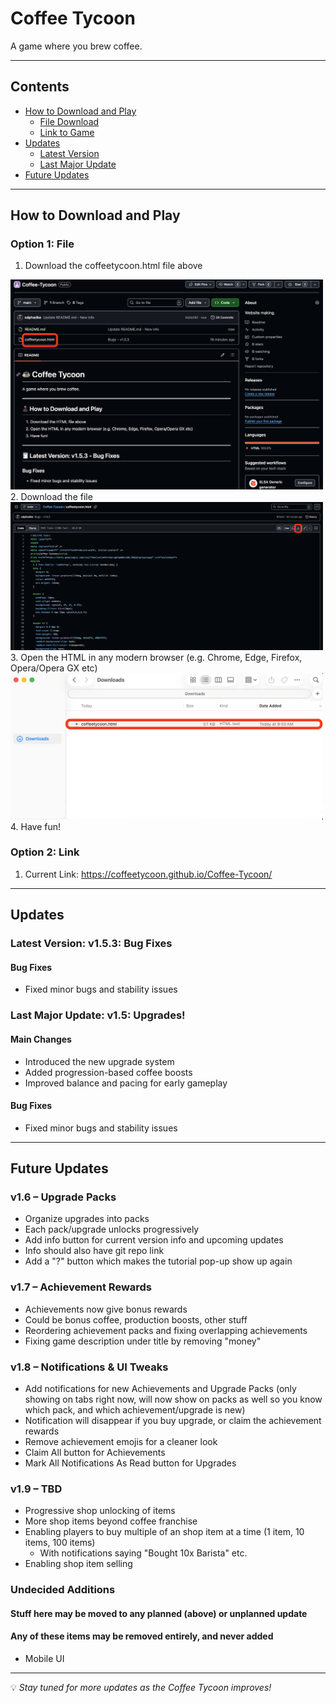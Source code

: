 # Coffee Tycoon

A game where you brew coffee.

---

## Contents
- [How to Download and Play](#how-to-download-and-play)
  - [File Download](#option-1-file)
  - [Link to Game](#option-2-link)
- [Updates](#updates)
  - [Latest Version](#latest-version-v153-bug-fixes)
  - [Last Major Update](#last-major-update-v15-upgrades)
- [Future Updates](#future-updates)

---

## How to Download and Play

### Option 1: File
1. Download the coffeetycoon.html file above  
<img src="Images/Open.png" alt="Open" width="500">
2. Download the file  
<img src="Images/Download.png" alt="Download" width="500">
3. Open the HTML in any modern browser (e.g. Chrome, Edge, Firefox, Opera/Opera GX etc)  
<img src="Images/Files.png" alt="Files" width="500">
4. Have fun!

### Option 2: Link
1. Current Link: https://coffeetycoon.github.io/Coffee-Tycoon/
---

## Updates

### Latest Version: v1.5.3: Bug Fixes
#### Bug Fixes
- Fixed minor bugs and stability issues


### Last Major Update: v1.5: Upgrades!
#### Main Changes
- Introduced the new upgrade system
- Added progression-based coffee boosts
- Improved balance and pacing for early gameplay

#### Bug Fixes
- Fixed minor bugs and stability issues

---

## Future Updates

### v1.6 – Upgrade Packs
- Organize upgrades into packs
- Each pack/upgrade unlocks progressively
- Add info button for current version info and upcoming updates
- Info should also have git repo link
- Add a "?" button which makes the tutorial pop-up show up again

### v1.7 – Achievement Rewards
- Achievements now give bonus rewards
- Could be bonus coffee, production boosts, other stuff
- Reordering achievement packs and fixing overlapping achievements
- Fixing game description under title by removing "money"

### v1.8 – Notifications & UI Tweaks
- Add notifications for new Achievements and Upgrade Packs (only showing on tabs right now, will now show on packs as well so you know which pack, and which achievement/upgrade is new)
- Notification will disappear if you buy upgrade, or claim the achievement rewards
- Remove achievement emojis for a cleaner look
- Claim All button for Achievements
- Mark All Notifications As Read button for Upgrades

### v1.9 – TBD
- Progressive shop unlocking of items
- More shop items beyond coffee franchise
- Enabling players to buy multiple of an shop item at a time (1 item, 10 items, 100 items)
  - With notifications saying "Bought 10x Barista" etc.
- Enabling shop item selling

### Undecided Additions
#### Stuff here may be moved to any planned (above) or unplanned update
#### Any of these items may be removed entirely, and never added
- Mobile UI
---

💡 *Stay tuned for more updates as the Coffee Tycoon improves!*
